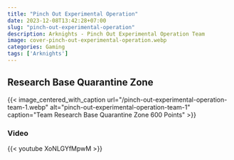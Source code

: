```yaml
---
title: "Pinch Out Experimental Operation"
date: 2023-12-08T13:42:28+07:00
slug: "pinch-out-experimental-operation"
description: Arknights - Pinch Out Experimental Operation Team
image: cover-pinch-out-experimental-operation.webp
categories: Gaming
tags: ['Arknights']
---
```

## Research Base Quarantine Zone
{{< image_centered_with_caption url="/pinch-out-experimental-operation-team-1.webp" alt="pinch-out-experimental-operation-team-1" caption="Team Research Base Quarantine Zone 600 Points" >}}
### Video
{{< youtube XoNLGYfMpwM >}}
